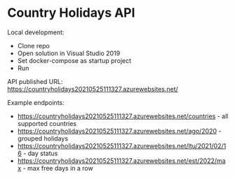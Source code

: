 # Country Holidays API

Local development:
* Clone repo
* Open solution in Visual Studio 2019
* Set docker-compose as startup project
* Run 

API published URL: https://countryholidays20210525111327.azurewebsites.net/

Example endpoints:
* https://countryholidays20210525111327.azurewebsites.net/countries - all supported countries
* https://countryholidays20210525111327.azurewebsites.net/ago/2020 - grouped holidays
* https://countryholidays20210525111327.azurewebsites.net/ltu/2021/02/16 - day status
* https://countryholidays20210525111327.azurewebsites.net/est/2022/max - max free days in a row
